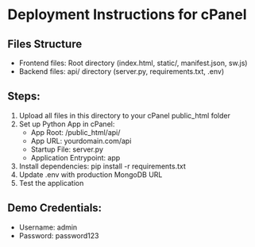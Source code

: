 # Deployment Instructions for cPanel

## Files Structure
- Frontend files: Root directory (index.html, static/, manifest.json, sw.js)
- Backend files: api/ directory (server.py, requirements.txt, .env)

## Steps:
1. Upload all files in this directory to your cPanel public_html folder
2. Set up Python App in cPanel:
   - App Root: /public_html/api/
   - App URL: yourdomain.com/api
   - Startup File: server.py
   - Application Entrypoint: app
3. Install dependencies: pip install -r requirements.txt
4. Update .env with production MongoDB URL
5. Test the application

## Demo Credentials:
- Username: admin
- Password: password123
